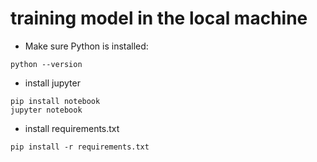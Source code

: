 # training model in the local machine

* Make sure Python is installed:
```
python --version
```

* install jupyter
```
pip install notebook
jupyter notebook
```

* install requirements.txt 
```
pip install -r requirements.txt
```